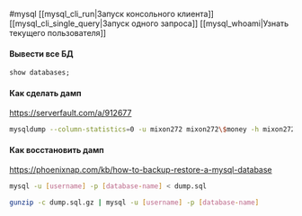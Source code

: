 #mysql
[[mysql_cli_run|Запуск консольного клиента]]
[[mysql_cli_single_query|Запуск одного запроса]]
[[mysql_whoami|Узнать текущего пользователя]]

#### Вывести все БД
```sql
show databases;
```

#### Как сделать дамп
https://serverfault.com/a/912677
```bash
mysqldump --column-statistics=0 -u mixon272 mixon272\$money -h mixon272.mysql.pythonanywhere-services.com -p 
```

#### Как восстановить дамп
https://phoenixnap.com/kb/how-to-backup-restore-a-mysql-database
```bash
mysql -u [username] -p [database-name] < dump.sql

gunzip -c dump.sql.gz | mysql -u [username] -p [database-name]
```